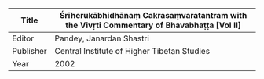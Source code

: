 |Title | Śrīherukābhidhānaṃ Cakrasaṃvaratantram with the Vivṛti Commentary of Bhavabhaṭṭa [Vol II] 
| --- | --- 
|Editor | Pandey, Janardan Shastri
|Publisher | Central Institute of Higher Tibetan Studies
|Year | 2002